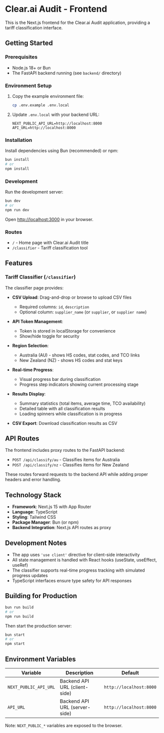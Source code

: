 # Clear.ai Audit - Frontend

This is the Next.js frontend for the Clear.ai Audit application, providing a tariff classification interface.

## Getting Started

### Prerequisites

- Node.js 18+ or Bun
- The FastAPI backend running (see `backend/` directory)

### Environment Setup

1. Copy the example environment file:
   ```bash
   cp .env.example .env.local
   ```

2. Update `.env.local` with your backend URL:
   ```
   NEXT_PUBLIC_API_URL=http://localhost:8000
   API_URL=http://localhost:8000
   ```

### Installation

Install dependencies using Bun (recommended) or npm:

```bash
bun install
# or
npm install
```

### Development

Run the development server:

```bash
bun dev
# or
npm run dev
```

Open [http://localhost:3000](http://localhost:3000) in your browser.

### Routes

- `/` - Home page with Clear.ai Audit title
- `/classifier` - Tariff classification tool

## Features

### Tariff Classifier (`/classifier`)

The classifier page provides:

- **CSV Upload**: Drag-and-drop or browse to upload CSV files
  - Required columns: `id`, `description`
  - Optional column: `supplier_name` (or `supplier`, or `supplier name`)
  
- **API Token Management**: 
  - Token is stored in localStorage for convenience
  - Show/hide toggle for security
  
- **Region Selection**: 
  - Australia (AU) - shows HS codes, stat codes, and TCO links
  - New Zealand (NZ) - shows HS codes and stat keys
  
- **Real-time Progress**: 
  - Visual progress bar during classification
  - Progress step indicators showing current processing stage
  
- **Results Display**:
  - Summary statistics (total items, average time, TCO availability)
  - Detailed table with all classification results
  - Loading spinners while classification is in progress
  
- **CSV Export**: Download classification results as CSV

## API Routes

The frontend includes proxy routes to the FastAPI backend:

- `POST /api/classify/au` - Classifies items for Australia
- `POST /api/classify/nz` - Classifies items for New Zealand

These routes forward requests to the backend API while adding proper headers and error handling.

## Technology Stack

- **Framework**: Next.js 15 with App Router
- **Language**: TypeScript
- **Styling**: Tailwind CSS
- **Package Manager**: Bun (or npm)
- **Backend Integration**: Next.js API routes as proxy

## Development Notes

- The app uses `'use client'` directive for client-side interactivity
- All state management is handled with React hooks (useState, useEffect, useRef)
- The classifier supports real-time progress tracking with simulated progress updates
- TypeScript interfaces ensure type safety for API responses

## Building for Production

```bash
bun run build
# or
npm run build
```

Then start the production server:

```bash
bun start
# or
npm start
```

## Environment Variables

| Variable | Description | Default |
|----------|-------------|---------|
| `NEXT_PUBLIC_API_URL` | Backend API URL (client-side) | `http://localhost:8000` |
| `API_URL` | Backend API URL (server-side) | `http://localhost:8000` |

Note: `NEXT_PUBLIC_*` variables are exposed to the browser.
